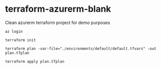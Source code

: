 # terraform-azurerm-blank
Clean azurerm terraform project for demo purposes

```
az login

terraform init

terraform plan -var-file="./environments/default/default.tfvars" -out plan.tfplan

terraform apply plan.tfplan
```